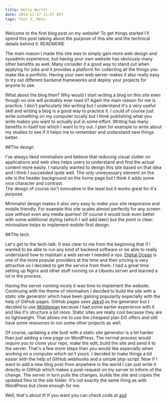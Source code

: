 ```yaml
---
title: Hello World!
date: 2014-11-17 21:57 EET
tags: Test 2, Meta
---
```


Welcome to the first blog post on my website! To get things started I'll spend this post talking about the purpose of this site and the technical details behind it. 
READMORE 
 
The main reason I made this site was to simply gain more web design and sysadmin experience, but having your own website has obviously many other benefits as well. 
Many consider it a good way to stand out when applying for jobs and it provides a platform for collecting all the things you make like a portfolio. 
Having your own web server makes it also really easy to try out different backend frameworks and deploy your projects for anyone to see. 
 
 
What about the blog then? Why would I start writing a blog on this site even though no one will probably ever read it? 
Again the main reason for me is practice. I don't particularly like writing but I understand it's a very useful skill and writing a blog is a good way to practice it. 
I could of course just write something on my computer locally but I think publishing what you write makes you want to actually put in some effort. 
Writing has many benefits in itself too which I want to try out. I plan for example to write about my studies to see if it helps me to remember and understand new things better. 
 
##The design 
 
I've always liked minimalism and believe that reducing visual clutter on applications and web sites helps users to understand and find the actual content more easily. 
I naturally wanted to design this site based on that idea and I think I succeeded quite well. 
The only unnecessary element on the site is the header background on the home page but I think it adds some nice character and contrast.  
The design of course isn't innovative in the least but it works great for it's purpose. 
 
Minimalist design makes it also very easy to make your site responsive and mobile friendly. 
For example this site scales almost perfectly for any screen size without even any media queries! Of course it would look even better with some additional styling (which I will add later) but the point is clear: minimalism helps to implement mobile-first design. 
 
##The tech 
 
Let's get to the tech-talk. It was clear to me from the beginning that if I wanted to be able to run any kind of backend software or be able to really understand how to maintain a web server I needed a vps. 
[Digital Ocean](https://www.digitalocean.com/) is one of the more popular providers at the time and their pricing is very attractive so I decided to get the service from them. 
I had a great time setting up Nginx and other stuff running on a Ubuntu server and learned a lot in the process. 
 
Having the server running nicely it was time to implement the website. Continuing with the theme of minimalism I decided to build the site with a static site generator which have been gaining popularity especially with the help of GitHub pages. 
GitHub pages uses [Jekyll](http://jekyllrb.com/) as the generator but I decided to use [Middleman](http://middlemanapp.com/) because I had some earlier experience with it and like it's structure a bit more. 
Static sites are really cool because they are so lightweight. That allows me to use the cheapest plan DO offers and still have some resources to run some other projects as well. 
 
Of course, updating a site built with a static site generator is a bit harder than just adding a new page on WordPress. 
The normal process would require you to clone your repo, make the edit, build the site and send it to the server. That's a few more steps than you would like especially when working on a computer which isn't yours. 
I decided to make things a bit easier with the help of GitHub webhooks and a simple php-script. Now if I want to add a new blog post from anywhere in the world I can just write it directly in GitHub which makes a post-request on my server to inform of the change. The server in turn pulls the changes, builds the site and copies the updated files to the site folder. It's not exactly the same thing as with WordPress but close enough for me. 
 
Well, that's about it! If you want you can check code at [asd](asd)